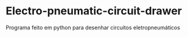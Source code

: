 # Electro-pneumatic-circuit-drawer
Programa feito em python para desenhar circuitos eletropneumáticos 
